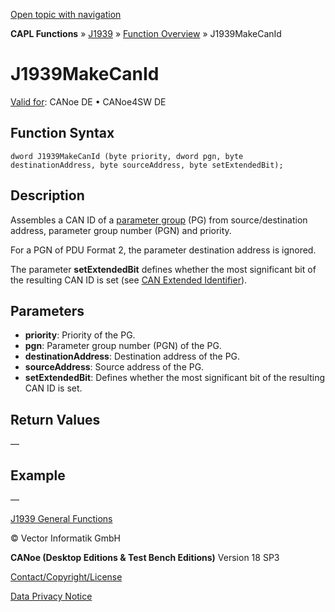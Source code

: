 [Open topic with navigation](../../../../../CANoeDEFamily.htm#Topics/CAPLFunctions/J1939/Functions/CAPLfunctionJ1939MakeCanId.md)

**CAPL Functions** » [J1939](../CAPLfunctionsJ1939StartPage.md) » [Function Overview](../CAPLfunctionsJ1939Overview.md) » J1939MakeCanId

# J1939MakeCanId

[Valid for](../../../Shared/FeatureAvailability.md): CANoe DE • CANoe4SW DE

## Function Syntax

```
dword J1939MakeCanId (byte priority, dword pgn, byte destinationAddress, byte sourceAddress, byte setExtendedBit);
```

## Description

Assembles a CAN ID of a [parameter group](../../../CANoeCANalyzer/J1939/j1939basics/j1939PGandPGN.md) (PG) from source/destination address, parameter group number (PGN) and priority.

For a PGN of PDU Format 2, the parameter destination address is ignored.

The parameter **setExtendedBit** defines whether the most significant bit of the resulting CAN ID is set (see [CAN Extended Identifier](../../../CANoeCANalyzer/General/CANExtendedIdentifier.md)).

## Parameters

- **priority**: Priority of the PG.
- **pgn**: Parameter group number (PGN) of the PG.
- **destinationAddress**: Destination address of the PG.
- **sourceAddress**: Source address of the PG.
- **setExtendedBit**: Defines whether the most significant bit of the resulting CAN ID is set.

## Return Values

—

## Example

—

[J1939 General Functions](../CAPLfunctionsJ1939Overview.md#General)

© Vector Informatik GmbH

**CANoe (Desktop Editions & Test Bench Editions)** Version 18 SP3

[Contact/Copyright/License](../../../Shared/ContactCopyrightLicense.md)

[Data Privacy Notice](https://www.vector.com/int/en/company/get-info/privacy-policy/)